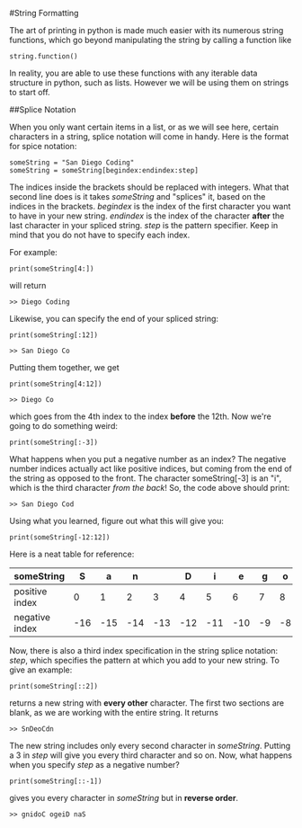 #String FormattingThe art of printing in python is made much easier with its numerous string functions, which go beyond manipulating the string by calling a function like	string.function()In reality, you are able to use these functions with any iterable data structure in python, such as lists. However we will be using them on strings to start off.##Splice NotationWhen you only want certain items in a list, or as we will see here, certain characters in a string, splice notation will come in handy. Here is the format for spice notation:	someString = "San Diego Coding"	someString = someString[begindex:endindex:step]The indices inside the brackets should be replaced with integers. What that second line does is it takes *someString* and "splices" it, based on the indices in the brackets. *begindex* is the index of the first character you want to have in your new string. *endindex* is the index of the character **after** the last character in your spliced string. *step* is the pattern specifier. Keep in mind that you do not have to specify each index.For example:	print(someString[4:])will return	>> Diego CodingLikewise, you can specify the end of your spliced string:	print(someString[:12])	>> San Diego CoPutting them together, we get	print(someString[4:12])	>> Diego Cowhich goes from the 4th index to the index **before** the 12th. Now we're going to do something weird:	print(someString[:-3])What happens when you put a negative number as an index? The negative number indices actually act like positive indices, but coming from the end of the string as opposed to the front. The character someString[-3] is an "i", which is the third character *from the back*! So, the code above should print:	>> San Diego CodUsing what you learned, figure out what this will give you:	print(someString[-12:12])Here is a neat table for reference:| someString     | S   | a   | n   |     | D   | i   | e   | g  | o  |    | C  | o  | d  | i  | n  | g  |  |----------------|-----|-----|-----|-----|-----|-----|-----|----|----|----|----|----|----|----|----|----|  | positive index | 0   | 1   | 2   | 3   | 4   | 5   | 6   | 7  | 8  | 9  | 10 | 11 | 12 | 13 | 14 | 15 |  | negative index | -16 | -15 | -14 | -13 | -12 | -11 | -10 | -9 | -8 | -7 | -6 | -5 | -4 | -3 | -2 | -1 |  Now, there is also a third index specification in the string splice notation: *step*, which specifies the pattern at which you add to your new string. To give an example:	print(someString[::2])returns a new string with **every other** character. The first two sections are blank, as we are working with the entire string. It returns	>> SnDeoCdnThe new string includes only every second character in *someString*. Putting a 3 in *step* will give you every third character and so on. Now, what happens when you specify *step* as a negative number?	print(someString[::-1])gives you every character in *someString* but in **reverse order**.	>> gnidoC ogeiD naS
